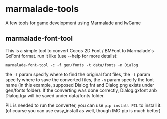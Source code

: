 marmalade-tools
===============

A few tools for game development using Marmalade and IwGame

marmalade-font-tool
--------------------

This is a simple tool to convert Cocos 2D Font / BMFont to Marmalade's GxFont format. run it like (use --help for more details):

``marmalade-font-tool -c -f gen/fonts -t data/fonts -n Dialog``

the ``-f`` param specify where to find the original font files, the ``-t`` param specify where to save the converted files, the ``-n`` param specify the font name (in this example, supposed Dialog.fnt and Dialog.png exists under gen/fonts folder). If the converting was done correctly, Dialog.gxfont anb Dialog.tga will be saved under data/fonts folder.

PIL is needed to run the converter, you can use ``pip install PIL`` to install it. (of course you can use easy_install as well, though IMO pip is much better) 
